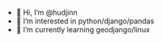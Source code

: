 - 👋 Hi, I’m @hudjinn
- 👀 I’m interested in python/django/pandas
- 🌱 I’m currently learning geodjango/linux

<!---
hudjinn/hudjinn is a ✨ special ✨ repository because its `README.md` (this file) appears on your GitHub profile.
You can click the Preview link to take a look at your changes.
--->
